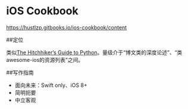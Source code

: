 # iOS Cookbook

https://hustlzp.gitbooks.io/ios-cookbook/content 

##定位

类似[The Hitchhiker’s Guide to Python](http://docs.python-guide.org)。量级介于“博文类的深度论述”、“类awesome-ios的资源列表”之间。

##写作指南

* 面向未来：Swift only、iOS 8+
* 简明扼要
* 中立客观